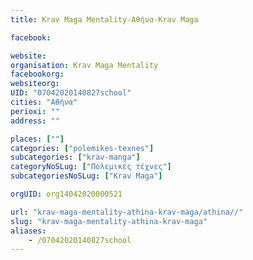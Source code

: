 ```yaml
---
title: Krav Maga Mentality-Αθήνα-Krav Maga

facebook:

website:
organisation: Krav Maga Mentality
facebookorg:
websiteorg:
UID: "07042020140827school"
cities: "Αθήνα"
perioxi: ""
address: ""

places: [""]
categories: ["polemikes-texnes"]
subcategories: ["krav-manga"]
categoryNoSLug: ["Πολεμικές τέχνες"]
subcategoriesNoSLug: ["Krav Maga"]

orgUID: org14042020000521

url: "krav-maga-mentality-athina-krav-maga/athina//"
slug: "krav-maga-mentality-athina-krav-maga"
aliases:
    - /07042020140827school
---
```





